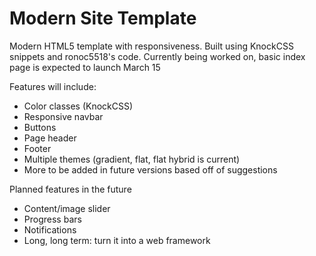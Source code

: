Modern Site Template
====================

Modern HTML5 template with responsiveness. Built using KnockCSS snippets and ronoc5518's code. Currently being worked on, basic index page is expected to launch March 15

Features will include:
- Color classes (KnockCSS)
- Responsive navbar
- Buttons
- Page header
- Footer
- Multiple themes (gradient, flat, flat hybrid is current)
- More to be added in future versions based off of suggestions

Planned features in the future
- Content/image slider
- Progress bars
- Notifications
- Long, long term: turn it into a web framework
